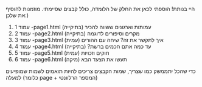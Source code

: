היי בנותת!
הוספתי לכאן את החלק של הלומדה, כולל קבצים שסיימתי. מוזמנות להוסיף את שלכן:)


1. עמוד 1 -page1.html עמותות וארגונים ששווה להכיר (בתיקייה)
2. עמוד 2 -page2.html מקרים וסיפורים לדוגמה (בתיקייה)
3. עמוד 3 -page3.html איך לתקשר את זה? שיחה עם ההורים (עמית)
4. עמוד 4 -page4.html עד כמה אתם חכמים ברשת? (בתיקייה)
5. עמוד 5 -page5.html חוקים וזכויות (עמית)
6. עמוד 6 -page6.html תעשו את הצעד הבא (מיקה)


כדי שהכל יתממשק כמו שצריך, שמות הקבצים צריכים להיות תואמים לשמות שמופיעים למעלה (כלומר page + המספר הרלוונטי)
